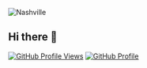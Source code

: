 ![Nashville](https://images.unsplash.com/photo-1520392045039-5c02ba533d36)

## Hi there 👋

<!--
**swilcox/swilcox** is a ✨ _special_ ✨ repository because its `README.md` (this file) appears on your GitHub profile.

Here are some ideas to get you started:

- 🔭 I’m currently working on ...
- 🌱 I’m currently learning ...
- 👯 I’m looking to collaborate on ...
- 🤔 I’m looking for help with ...
- 💬 Ask me about ...
- 📫 How to reach me: ...
- 😄 Pronouns: ...
- ⚡ Fun fact: ...
-->

[![GitHub Profile Views](https://komarev.com/ghpvc/?username=swilcox&color=blue&label=GitHub+Profile+Views)](https://github.com/swilcox)
[![GitHub Profile](https://img.shields.io/badge/GitHub-swilcox-2088FF?logo=github)](https://github.com/swilcox)
